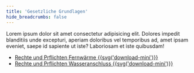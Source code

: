```yaml
---
title: 'Gesetzliche Grundlagen'
hide_breadcrumbs: false
---
```


Lorem ipsum dolor sit amet consectetur adipisicing elit. Dolores impedit blanditiis unde excepturi, aperiam doloribus vel temporibus ad, amet ipsam eveniet, saepe id sapiente ut iste? Laboriosam et iste quibusdam!

* [Rechte und Prflichten Fernwärme {{svg('download-mini')}}](foobar.pdf)
* [Rechte und Prflichten Wasseranschluss {{svg('download-mini')}}](foobar.pdf)
